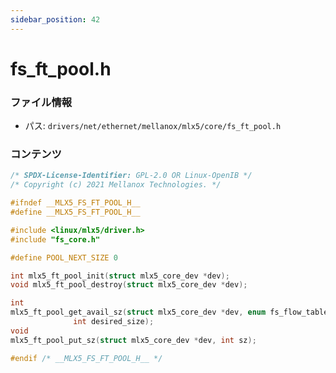 ```yaml
---
sidebar_position: 42
---
```

# fs_ft_pool.h

### ファイル情報

- パス: `drivers/net/ethernet/mellanox/mlx5/core/fs_ft_pool.h`

### コンテンツ

```h
/* SPDX-License-Identifier: GPL-2.0 OR Linux-OpenIB */
/* Copyright (c) 2021 Mellanox Technologies. */

#ifndef __MLX5_FS_FT_POOL_H__
#define __MLX5_FS_FT_POOL_H__

#include <linux/mlx5/driver.h>
#include "fs_core.h"

#define POOL_NEXT_SIZE 0

int mlx5_ft_pool_init(struct mlx5_core_dev *dev);
void mlx5_ft_pool_destroy(struct mlx5_core_dev *dev);

int
mlx5_ft_pool_get_avail_sz(struct mlx5_core_dev *dev, enum fs_flow_table_type table_type,
			  int desired_size);
void
mlx5_ft_pool_put_sz(struct mlx5_core_dev *dev, int sz);

#endif /* __MLX5_FS_FT_POOL_H__ */

```
